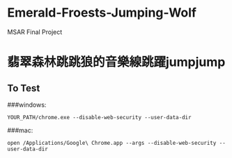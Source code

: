# Emerald-Froests-Jumping-Wolf

MSAR Final Project


# 翡翠森林跳跳狼的音樂線跳躍jumpjump



## To Test
###windows:
```
YOUR_PATH/chrome.exe --disable-web-security --user-data-dir
```
###mac:
```
open /Applications/Google\ Chrome.app --args --disable-web-security --user-data-dir
```
